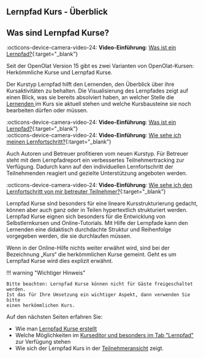 ## Lernpfad Kurs - Überblick

## Was sind Lernpfad Kurse?

:octicons-device-camera-video-24: **Video-Einführung**: [Was ist ein Lernpfad?](<https://www.youtube.com/embed/XQJSf-9it_I>){:target="_blank”}

Seit der OpenOlat Version 15 gibt es zwei Varianten von OpenOlat-Kursen:
Herkömmliche Kurse und Lernpfad Kurse.

Der Kurstyp Lernpfad hilft den Lernenden, den Überblick über ihre
Kursaktivitäten zu behalten. Die Visualisierung des Lernpfades zeigt auf einen
Blick, was sie bereits absolviert haben, an welcher Stelle die [Lernenden
](Learning_path_course_-_Participant_view.de.md)im Kurs sie
aktuell stehen und welche Kursbausteine sie noch bearbeiten dürfen oder
müssen.

:octicons-device-camera-video-24: **Video-Einführung**: [Was ist ein Lernpfad?](<https://www.youtube.com/embed/XQJSf-9it_I>){:target="_blank”}<br>
:octicons-device-camera-video-24: **Video-Einführung**: [Wie sehe ich meinen Lernfortschritt?](<https://www.youtube.com/embed/sC2si_giXY8>){:target="_blank”}

Auch Autoren und Betreuer profitieren vom neuen Kurstyp. Für Betreuer steht
mit dem Lernpfadreport ein verbessertes Teilnehmertracking zur Verfügung.
Dadurch kann auf den individuellen Lernfortschritt der Teilnehmenden reagiert und
gezielte Unterstützung angeboten werden.

:octicons-device-camera-video-24: **Video-Einführung**: [Wie sehe ich den Lernfortschritt von mir betreuter Teilnehmer?](<https://www.youtube.com/embed/VO7TyxN9EOA>){:target="_blank”}

Lernpfad Kurse sind besonders für eine lineare Kursstrukturierung gedacht,
können aber auch ganz oder in Teilen hypertextlich strukturiert werden.
Lernpfad Kurse eignen sich besonders für die Entwicklung von Selbstlernkursen
und Online-Tutorials. Mit Hilfe der Lernpfade kann den Lernenden eine
didaktisch durchdachte Struktur und Reihenfolge vorgegeben werden, die sie durchlaufen
müssen.

Wenn in der Online-Hilfe nichts weiter erwähnt wird, sind bei der Bezeichnung
„Kurs“ die herkömmlichen Kurse gemeint. Geht es um Lernpfad Kurse wird dies
explizit erwähnt.

!!! warning "Wichtiger Hinweis"

    Bitte beachten: Lernpfad Kurse können nicht für Gäste freigeschaltet werden.
    Ist das für Ihre Umsetzung ein wichtiger Aspekt, dann verwenden Sie bitte
    einen herkömmlichen Kurs.

  Auf den nächsten Seiten erfahren Sie: 


  * Wie man [Lernpfad Kurse erstellt](Creating_learning_path_courses.de.md)
  * Welche Möglichkeiten im [Kurseditor und besonders im Tab "Lernpfad"](Learning_path_course_-_Course_editor.de.md) zur Verfügung stehen
  * Wie sich der Lernpfad Kurs in der [Teilnehmeransicht](Learning_path_course_Participant_view.de.md) zeigt.
